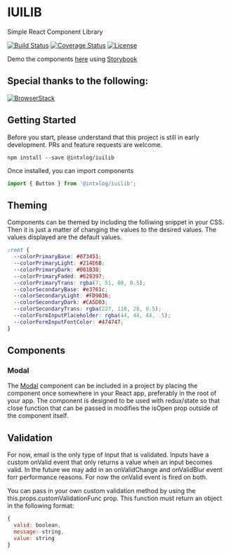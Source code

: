 # IUILIB
Simple React Component Library

 [![Build Status](https://travis-ci.org/intxlog/react-ui-library.svg?branch=master)](https://travis-ci.org/intxlog/react-ui-library) [![Coverage Status](https://coveralls.io/repos/github/intxlog/react-ui-library/badge.svg?branch=master)](https://coveralls.io/github/intxlog/react-ui-library?branch=master) [![License](https://img.shields.io/badge/license-MIT-green.svg)](https://github.com/intxlog/react-ui-library/blob/master/LICENSE)

Demo the components [here](https://intxlog.github.io/react-ui-library) using [Storybook](https://storybook.js.org/) 

## Special thanks to the following:
[![BrowserStack](https://d2ogrdw2mh0rsl.cloudfront.net/production/images/static/header/header-logo.svg)](https://www.browserstack.com/)

## Getting Started
Before you start, please understand that this project is still in early development. PRs and feature requests are welcome.

```
npm install --save @intxlog/iuilib
```

Once installed, you can import components

```js
import { Button } from '@intxlog/iuilib';
```

## Theming

Components can be themed by including the folliwing snippet in your CSS. Then it is just a matter of changing the values to the desired values. The values displayed are the default values. 
```css
:root {
  --colorPrimaryBase: #073451;
  --colorPrimaryLight: #214E6B;
  --colorPrimaryDark: #001B38;
  --colorPrimaryFaded: #628397;
  --colorPrimaryTrans: rgba(7, 51, 80, 0.5);
  --colorSecondaryBase: #e3761c;
  --colorSecondaryLight: #FD9036;
  --colorSecondaryDark: #CA5D03;
  --colorSecondaryTrans: rgba(227, 118, 28, 0.5);
  --colorFormInputPlaceholder: rgba(44, 44, 44, .5);
  --colorFormInputFontColor: #474747;
}
```

## Components

### Modal

The [Modal](https://intxlog.github.io/react-ui-library/?selectedKind=Modal&selectedStory=default&full=0&addons=1&stories=1&panelRight=0&addonPanel=storybook%2Factions%2Factions-panel) component can be included in a project by placing the component once somewhere in your React app, preferably in the root of your app. The component is designed to be used with redux/state so that close function that can be passed in modifies the isOpen prop outside of the component itself. 

## Validation

For now, email is the only type of input that is validated. Inputs have a custom onValid event that only returns a value when an input becomes valid. In the future we may add in an onValidChange and onValidBlur event forr performance reasons. For now the onValid event is fired on both. 

You can pass in your own custom validation method by using the this.props.customValidationFunc prop. This function must return an object in the following format:

```js
{
  valid: boolean,
  message: string,
  value: string
}
```
